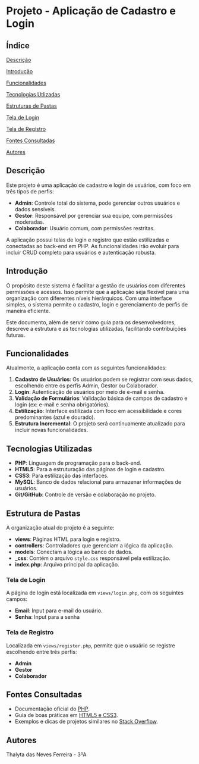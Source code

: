 # Projeto - Aplicação de Cadastro e Login

## Índice

[Descrição]()

[Introdução]()

[Funcionalidades]()

[Tecnologias Utlizadas]()

[Estruturas de Pastas]()

[Tela de Login]()

[Tela de Registro]()

[Fontes Consultadas]()

[Autores]()

## Descrição

Este projeto é uma aplicação de cadastro e login de usuários, com foco em três tipos de perfis:

- **Admin**: Controle total do sistema, pode gerenciar outros usuários e dados sensíveis.
- **Gestor**: Responsável por gerenciar sua equipe, com permissões moderadas.
- **Colaborador**: Usuário comum, com permissões restritas.

A aplicação possui telas de login e registro que estão estilizadas e conectadas ao back-end em PHP. As funcionalidades irão evoluir para incluir CRUD completo para usuários e autenticação robusta.

## Introdução

O propósito deste sistema é facilitar a gestão de usuários com diferentes permissões e acessos. Isso permite que a aplicação seja flexível para uma organização com diferentes níveis hierárquicos. Com uma interface simples, o sistema permite o cadastro, login e gerenciamento de perfis de maneira eficiente.

Este documento, além de servir como guia para os desenvolvedores, descreve a estrutura e as tecnologias utilizadas, facilitando contribuições futuras.

## Funcionalidades

Atualmente, a aplicação conta com as seguintes funcionalidades:

1. **Cadastro de Usuários**: Os usuários podem se registrar com seus dados, escolhendo entre os perfis Admin, Gestor ou Colaborador.
2. **Login**: Autenticação de usuários por meio de e-mail e senha.
3. **Validação de Formulários**: Validação básica de campos de cadastro e login (ex: e-mail e senha obrigatórios).
4. **Estilização**: Interface estilizada com foco em acessibilidade e cores predominantes (azul e dourado).
5. **Estrutura Incremental**: O projeto será continuamente atualizado para incluir novas funcionalidades.

## Tecnologias Utilizadas

- **PHP**: Linguagem de programação para o back-end.
- **HTML5**: Para a estruturação das páginas de login e cadastro.
- **CSS3**: Para estilização das interfaces.
- **MySQL**: Banco de dados relacional para armazenar informações de usuários.
- **Git/GitHub**: Controle de versão e colaboração no projeto.

## Estrutura de Pastas

A organização atual do projeto é a seguinte:

- **views**: Páginas HTML para login e registro.
- **controllers**: Controladores que gerenciam a lógica da aplicação.
- **models**: Conectam a lógica ao banco de dados.
- **_css**: Contém o arquivo `style.css` responsável pela estilização.
- **index.php**: Arquivo principal da aplicação.

### Tela de Login

A página de login está localizada em `views/login.php`, com os seguintes campos:
- **Email**: Input para e-mail do usuário.
- **Senha**: Input para a senha

### Tela de Registro

Localizada em `views/register.php`, permite que o usuário se registre escolhendo entre três perfis:
- **Admin**
- **Gestor**
- **Colaborador**

## Fontes Consultadas

- Documentação oficial do [PHP](https://www.php.net/docs.php).
- Guia de boas práticas em [HTML5 e CSS3](https://developer.mozilla.org/pt-BR/docs/Web/HTML).
- Exemplos e dicas de projetos similares no [Stack Overflow](https://stackoverflow.com).

## Autores
Thalyta das Neves Ferreira - 3ºA
